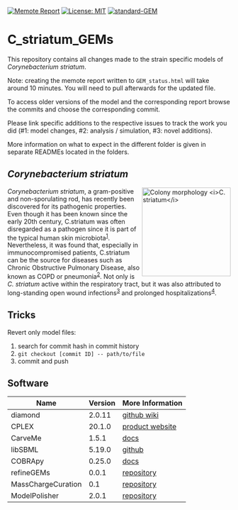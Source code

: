 [![Memote Report](https://github.com/draeger-lab/C_striatum_GEMs/actions/workflows/memote.yml/badge.svg)](https://github.com/draeger-lab/C_striatum_GEMs/actions/workflows/memote.yml) [![License: MIT](https://img.shields.io/badge/License-MIT-yellow.svg)](https://opensource.org/licenses/MIT) [![standard-GEM](https://img.shields.io/badge/standard--GEM-yes-success)](https://github.com/MetabolicAtlas/standard-GEM)
# C_striatum_GEMs
This repository contains all changes made to the strain specific models of *Corynebacterium striatum*.

Note: creating the memote report written to `GEM_status.html` will take around 10 minutes. You will need to pull afterwards for the updated file.

To access older versions of the model and the corresponding report browse the commits and choose the corresponding commit.

Please link specific additions to the respective issues to track the work you did (#1: model changes, #2: analysis / simulation, #3: novel additions).

More information on what to expect in the different folder is given in separate READMEs located in the folders.

## *Corynebacterium striatum*
<img align="right" src="./data/Cstr_16_TSB.png" height="200"
title="Colony morphology <i>C. striatum</i>"
style="display: inline-block; margin: 0 auto; max-width: 300px"/>
*Corynebacterium striatum*, a gram-positive and non-sporulating rod, has recently been discovered for its pathogenic properties. Even though it has been known since the early 20th century, C.striatum was often disregarded as a pathogen since it is part of the typical human skin microbiota<sup>[1](https://www.ncbi.nlm.nih.gov/pmc/articles/PMC5655097/)</sup>. Nevertheless, it was found that, especially in immunocompromised patients, C.striatum can be the source for diseases such as Chronic Obstructive Pulmonary Disease, also known as COPD or pneumonia<sup>[2](https://jidc.org/index.php/journal/article/view/31954008)</sup>. Not only is *C. striatum* active within the respiratory tract, but it was also attributed to long-standing open wound infections<sup>[3](http://europepmc.org/article/MED/28208859)</sup> and prolonged hospitalizations<sup>[4](https://www.ncbi.nlm.nih.gov/pmc/articles/PMC6037610/)</sup>.

## Tricks
Revert only model files:
1. search for commit hash in commit history
2. `git checkout [commit ID] -- path/to/file`
3. commit and push

## Software 
**Name** | **Version** | **More Information**
--- | --- | --- 
diamond | 2.0.11 | [github wiki](https://github.com/bbuchfink/diamond/wiki)
CPLEX | 20.1.0 | [product website](https://www.ibm.com/de-de/products/ilog-cplex-optimization-studio)
CarveMe | 1.5.1 | [docs](https://carveme.readthedocs.io/en/latest/)
libSBML | 5.19.0 | [github](https://github.com/sbmlteam/libsbml)
COBRApy | 0.25.0 | [docs](https://cobrapy.readthedocs.io/en/latest/)
refineGEMs | 0.0.1 | [repository](https://github.com/draeger-lab/refineGEMs)
MassChargeCuration | 0.1 | [repository](https://github.com/Biomathsys/MassChargeCuration)
ModelPolisher | 2.0.1 | [repository](https://github.com/draeger-lab/ModelPolisher)
